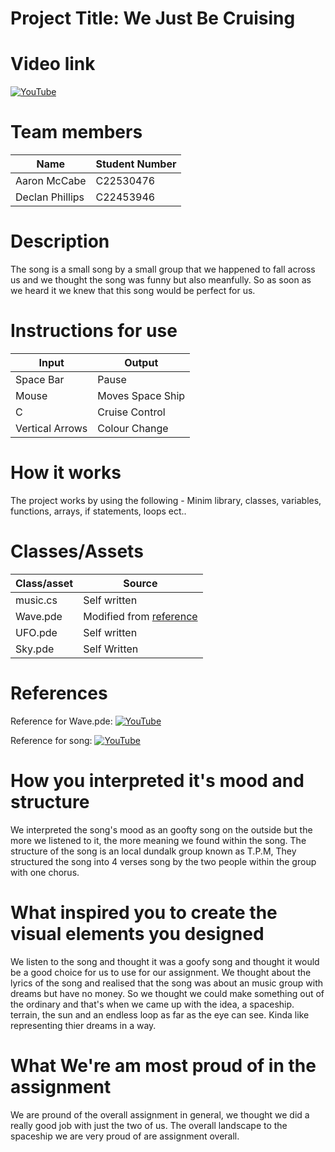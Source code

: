 # Project Title: We Just Be Cruising

# Video link

[![YouTube](http://img..jpg)](https://www.youtube.com/watch?v=pbmntCfVY98)

# Team members

| Name | Student Number |
|-----------|-----------|
| Aaron McCabe | C22530476 |
| Declan Phillips | C22453946 |

# Description

The song is a small song by a small group that we happened to fall across us and we thought the song was funny but also meanfully. So as soon as we heard it we knew that this song would be perfect for us.


# Instructions for use
| Input | Output |
|-----------|-----------|
| Space Bar | Pause |
| Mouse | Moves Space Ship |
| C | Cruise Control |
| Vertical Arrows | Colour Change |

# How it works

The project works by using the following - Minim library, classes, variables, functions, arrays, if statements, loops ect.. 


# Classes/Assets

| Class/asset | Source |
|-----------|-----------|
| music.cs | Self written |
| Wave.pde | Modified from [reference]() |
| UFO.pde | Self written |
| Sky.pde | Self Written |

# References

Reference for Wave.pde:
[![YouTube](http://img..jpg)](https://www.youtube.com/watch?v=IKB1hWWedMk)

Reference for song:
[![YouTube](http://img..jpg)](https://www.youtube.com/watch?v=pVlJAV8BrZw)

# How you interpreted it's mood and structure

We interpreted the song's mood as an goofty song on the outside but the more we listened to it, the more meaning we found within the song. The structure of the song is an local dundalk group known as T.P.M, They structured the song into 4 verses song by the two people within the group with one chorus. 

# What inspired you to create the visual elements you designed

We listen to the song and thought it was a goofy song and thought it would be a good choice for us to use for our assignment. We thought about the lyrics of the song and realised that the song was about an music group with dreams but have no money. So we thought we could make something out of the ordinary and that's when we came up with the idea, a spaceship. terrain, the sun and an endless loop as far as the eye can see. Kinda like representing thier dreams in a way.

# What We're am most proud of in the assignment

We are pround of the overall assignment in general, we thought we did a really good job with just the two of us. The overall landscape to the spaceship we are very proud of are assignment overall.



